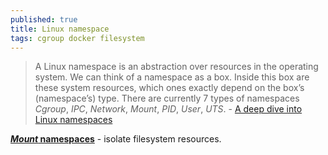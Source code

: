 ```yaml
---
published: true
title: Linux namespace
tags: cgroup docker filesystem
---
```

> A Linux namespace is an abstraction over resources in the operating system. We can think of a namespace as a box. Inside this box are these system resources, which ones exactly depend on the box’s (namespace’s) type. There are currently 7 types of namespaces _Cgroup_, _IPC_, _Network_, _Mount_, _PID_, _User_, _UTS_. - [A deep dive into Linux namespaces](https://ifeanyi.co/posts/linux-namespaces-part-1/)

[**_Mount_ namespaces**](https://ifeanyi.co/posts/linux-namespaces-part-3/) - isolate filesystem resources.